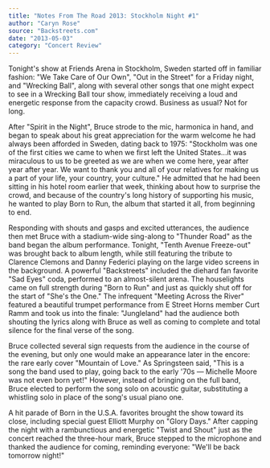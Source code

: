 ```yaml
---
title: "Notes From The Road 2013: Stockholm Night #1"
author: "Caryn Rose"
source: "Backstreets.com"
date: "2013-05-03"
category: "Concert Review"
---
```


Tonight's show at Friends Arena in Stockholm, Sweden started off in familiar fashion: "We Take Care of Our Own", "Out in the Street" for a Friday night, and "Wrecking Ball", along with several other songs that one might expect to see in a Wrecking Ball tour show, immediately receiving a loud and energetic response from the capacity crowd. Business as usual? Not for long.

After "Spirit in the Night", Bruce strode to the mic, harmonica in hand, and began to speak about his great appreciation for the warm welcome he had always been afforded in Sweden, dating back to 1975: "Stockholm was one of the first cities we came to when we first left the United States...it was miraculous to us to be greeted as we are when we come here, year after year after year. We want to thank you and all of your relatives for making us a part of your life, your country, your culture." He admitted that he had been sitting in his hotel room earlier that week, thinking about how to surprise the crowd, and because of the country's long history of supporting his music, he wanted to play Born to Run, the album that started it all, from beginning to end.

Responding with shouts and gasps and excited utterances, the audience then met Bruce with a stadium-wide sing-along to "Thunder Road" as the band began the album performance. Tonight, "Tenth Avenue Freeze-out" was brought back to album length, while still featuring the tribute to Clarence Clemons and Danny Federici playing on the large video screens in the background. A powerful "Backstreets" included the diehard fan favorite "Sad Eyes" coda, performed to an almost-silent arena. The houselights came on full strength during "Born to Run" and just as quickly shut off for the start of "She's the One." The infrequent "Meeting Across the River" featured a beautiful trumpet performance from E Street Horns member Curt Ramm and took us into the finale: "Jungleland" had the audience both shouting the lyrics along with Bruce as well as coming to complete and total silence for the final verse of the song.

Bruce collected several sign requests from the audience in the course of the evening, but only one would make an appearance later in the encore: the rare early cover "Mountain of Love." As Springsteen said, "This is a song the band used to play, going back to the early '70s — Michelle Moore was not even born yet!" However, instead of bringing on the full band, Bruce elected to perform the song solo on acoustic guitar, substituting a whistling solo in place of the song's usual piano one.

A hit parade of Born in the U.S.A. favorites brought the show toward its close, including special guest Elliott Murphy on "Glory Days." After capping the night with a rambunctious and energetic "Twist and Shout" just as the concert reached the three-hour mark, Bruce stepped to the microphone and thanked the audience for coming, reminding everyone: "We'll be back tomorrow night!"
